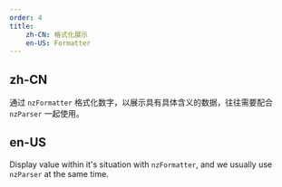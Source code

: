 ```yaml
---
order: 4
title:
    zh-CN: 格式化展示
    en-US: Formatter
---
```


## zh-CN

通过 `nzFormatter` 格式化数字，以展示具有具体含义的数据，往往需要配合 `nzParser` 一起使用。

## en-US

Display value within it's situation with `nzFormatter`, and we usually use `nzParser` at the same time.


